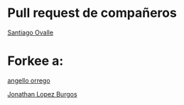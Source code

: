 # Pull request de compañeros
[Santiago Ovalle](https://github.com/Sovalle93)

# Forkee a: 
[angello orrego](https://github.com/AngelloAbor/desafio_react3)

[Jonathan Lopez Burgos](https://github.com/burgosuc/Base-datos-colaboradores)
